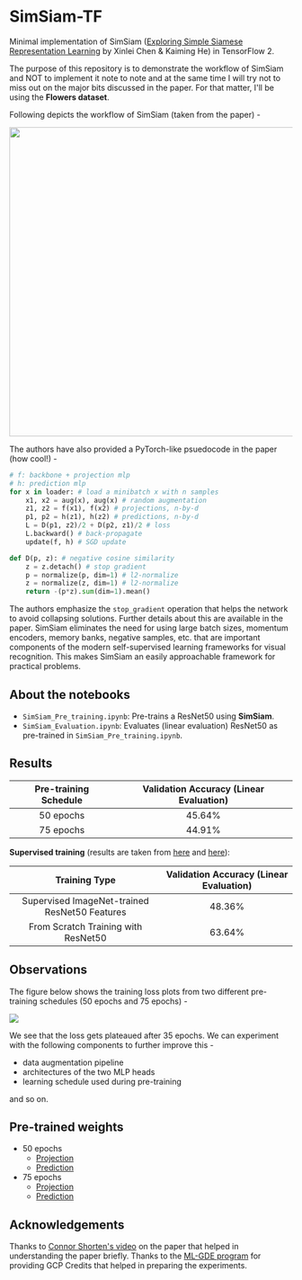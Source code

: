 # SimSiam-TF

Minimal implementation of SimSiam ([Exploring Simple Siamese Representation Learning](https://arxiv.org/abs/2011.10566) by Xinlei Chen & Kaiming He) in TensorFlow 2.

The purpose of this repository is to demonstrate the workflow of SimSiam and NOT to implement it note to note and at the same time I will try not to miss out on the major bits discussed in the paper. For that matter, I'll be using the **Flowers dataset**.

Following depicts the workflow of SimSiam (taken from the paper) -

<p align="center">
<img src="https://i.ibb.co/37pNQTP/image.png" width=550></img>
</p>

The authors have also provided a PyTorch-like psuedocode in the paper (how cool!) -

```python
# f: backbone + projection mlp
# h: prediction mlp
for x in loader: # load a minibatch x with n samples
    x1, x2 = aug(x), aug(x) # random augmentation
    z1, z2 = f(x1), f(x2) # projections, n-by-d
    p1, p2 = h(z1), h(z2) # predictions, n-by-d
    L = D(p1, z2)/2 + D(p2, z1)/2 # loss
    L.backward() # back-propagate
    update(f, h) # SGD update

def D(p, z): # negative cosine similarity
    z = z.detach() # stop gradient
    p = normalize(p, dim=1) # l2-normalize
    z = normalize(z, dim=1) # l2-normalize
    return -(p*z).sum(dim=1).mean()
```

The authors emphasize the `stop_gradient` operation that helps the network to avoid collapsing solutions. Further details about this are available in the paper. SimSiam eliminates the need for using large batch sizes, momentum encoders, memory banks, negative samples, etc. that are important components of the modern self-supervised learning frameworks for visual recognition. This makes SimSiam an easily approachable framework for practical problems.

## About the notebooks

* `SimSiam_Pre_training.ipynb`: Pre-trains a ResNet50 using **SimSiam**.
* `SimSiam_Evaluation.ipynb`: Evaluates (linear evaluation) ResNet50 as pre-trained in `SimSiam_Pre_training.ipynb`.

## Results

| Pre-training Schedule 	| Validation Accuracy  (Linear Evaluation) 	|
|:---------------------:	|:----------------------------------------:	|
|       50 epochs       	|                  45.64%                  	|
|       75 epochs       	|                  44.91%                  	|

**Supervised training** (results are taken from [here](https://github.com/ayulockin/SwAV-TF/blob/master/linear_evaluation/Linear_Evaluation_Fully_Supervised.ipynb) and [here](https://github.com/ayulockin/SwAV-TF/blob/master/Fully_Supervised_from_Scratch.ipynb)):

|                 Training Type                 	| Validation Accuracy  (Linear Evaluation) 	|
|:---------------------------------------------:	|:----------------------------------------:	|
| Supervised ImageNet-trained ResNet50 Features 	|                  48.36%                  	|
|      From Scratch Training with ResNet50      	|                  63.64%                  	|


## Observations

The figure below shows the training loss plots from two different pre-training schedules (50 epochs and 75 epochs) -

![](https://i.ibb.co/TtXw2Zj/image.png)

We see that the loss gets plateaued after 35 epochs. We can experiment with the following components to further improve this -

* data augmentation pipeline
* architectures of the two MLP heads
* learning schedule used during pre-training

and so on.

## Pre-trained weights

* 50 epochs
    * [Projection](https://github.com/sayakpaul/SimSiam-TF/releases/download/v1.0.0/projection.h5)
    * [Prediction](https://github.com/sayakpaul/SimSiam-TF/releases/download/v1.0.0/prediction.h5)
* 75 epochs
    * [Projection](https://github.com/sayakpaul/SimSiam-TF/releases/download/v1.0.0/projection_75.h5)
    * [Prediction](https://github.com/sayakpaul/SimSiam-TF/releases/download/v1.0.0/prediction_75.h5)

## Acknowledgements

Thanks to [Connor Shorten's video](https://www.youtube.com/watch?v=k-PcMBYQsOY) on the paper that helped in understanding the paper briefly. Thanks to the [ML-GDE program](https://developers.google.com/programs/experts/) for providing GCP Credits that helped in preparing the experiments.
